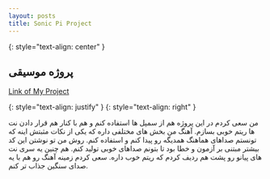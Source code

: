 ```yaml
---
layout: posts
title: Sonic Pi Project
---
```


{: style="text-align: center" }
## پروژه موسیقی


[Link of My Project](https://soundcloud.com/sina-zamani-633239198/sonic-pi-project-sina-zamani/s-2mUppKp196k)




{: style="text-align: justify" }
{: style="text-align: right" }



من سعی کردم در این پروژه هم از سمپل ها استفاده کنم و هم با کنار هم قرار دادن نت ها ریتم خوبی بسازم. آهنگ من بخش های مختلفی داره که یکی از نکات مثبتش اینه که تونستم صداهای هماهنگ همدیگه رو پیدا کنم و استفاده کنم. روش من تو نوشتن این کد بیشتر مبتنی بر آزمون و خطا بود تا بتونم صداهای خوبی تولید کنم. هم چنین یه سری نت های پیانو رو پشت هم ردیف کردم که ریتم خوب داره. سعی کردم زمینه آهنگ رو هم با یه صدای سنگین جذاب تر کنم.





